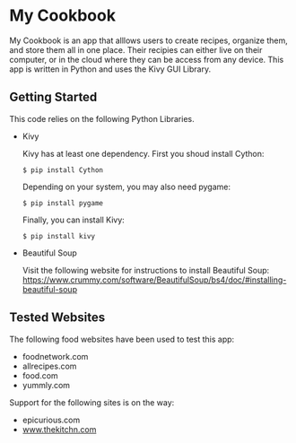 # My Cookbook

My Cookbook is an app that alllows users to create recipes, organize them, and store them all in one place.
Their recipies can either live on their computer, or in the cloud where they can be access from any device.
This app is written in Python and uses the Kivy GUI Library.

## Getting Started

This code relies on the following Python Libraries.

* Kivy

  Kivy has at least one dependency. 
  First you shoud install Cython:
  ```shell
  $ pip install Cython
  ```
  
  Depending on your system, you may also need pygame:
  ```shell
  $ pip install pygame
  ```
  
  Finally, you can install Kivy:
  ```shell
  $ pip install kivy
  ```
  
* Beautiful Soup

   Visit the following website for instructions to install Beautiful Soup: 
   https://www.crummy.com/software/BeautifulSoup/bs4/doc/#installing-beautiful-soup

## Tested Websites

The following food websites have been used to test this app:

* foodnetwork.com
* allrecipes.com
* food.com
* yummly.com

Support for the following sites is on the way:

* epicurious.com
* www.thekitchn.com
